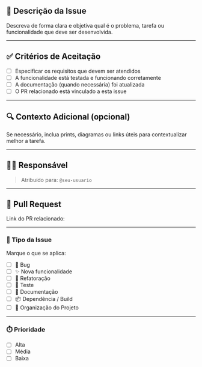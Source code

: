 ## 🎯 Descrição da Issue

Descreva de forma clara e objetiva qual é o problema, tarefa ou funcionalidade que deve ser desenvolvida.

---

## ✅ Critérios de Aceitação

- [ ] Especificar os requisitos que devem ser atendidos
- [ ] A funcionalidade está testada e funcionando corretamente
- [ ] A documentação (quando necessária) foi atualizada
- [ ] O PR relacionado está vinculado a esta issue

---

## 🔍 Contexto Adicional (opcional)

Se necessário, inclua prints, diagramas ou links úteis para contextualizar melhor a tarefa.

---

## 👨‍💻 Responsável

> Atribuído para: `@seu-usuario`

---

## 🔗 Pull Request

Link do PR relacionado: <!-- Substitua com o link quando estiver disponível -->

---

### 📌 Tipo da Issue

Marque o que se aplica:

- [ ] 🐛 Bug
- [ ] ✨ Nova funcionalidade
- [ ] 🔧 Refatoração
- [ ] 🧪 Teste
- [ ] 📝 Documentação
- [ ] 📦 Dependência / Build
- [ ] 📁 Organização do Projeto

---

### ⏱️ Prioridade

- [ ] Alta
- [ ] Média
- [ ] Baixa
